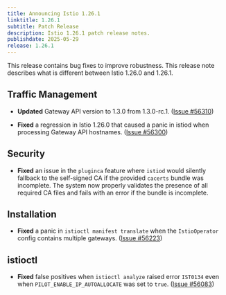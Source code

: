 ```yaml
---
title: Announcing Istio 1.26.1
linktitle: 1.26.1
subtitle: Patch Release
description: Istio 1.26.1 patch release notes.
publishdate: 2025-05-29
release: 1.26.1
---
```



This release contains bug fixes to improve robustness. This release note describes what is different between Istio 1.26.0 and 1.26.1.

## Traffic Management

- **Updated** Gateway API version to 1.3.0 from 1.3.0-rc.1. ([Issue #56310](https://github.com/istio/istio/issues/56310))

- **Fixed** a regression in Istio 1.26.0 that caused a panic in istiod when processing Gateway API hostnames. ([Issue #56300](https://github.com/istio/istio/issues/56300))

## Security

- **Fixed** an issue in the `pluginca` feature where `istiod` would silently fallback to the self-signed CA if the provided `cacerts` bundle was incomplete. The system now properly validates the presence of all required CA files and fails with an error if the bundle is incomplete.

## Installation

- **Fixed** a panic in `istioctl manifest translate` when the `IstioOperator` config contains multiple gateways. ([Issue #56223](https://github.com/istio/istio/issues/56223))

## istioctl

- **Fixed** false positives when `istioctl analyze` raised error `IST0134` even when `PILOT_ENABLE_IP_AUTOALLOCATE` was set to `true`. ([Issue #56083](https://github.com/istio/istio/issues/56083))

